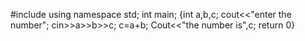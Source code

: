 #include<iostreame>
using namespace std;
int main;
{int a,b,c;
cout<<"enter the number";
cin>>a>>b>>c;
c=a+b;
Cout<<"the number is",c;
return 0}


